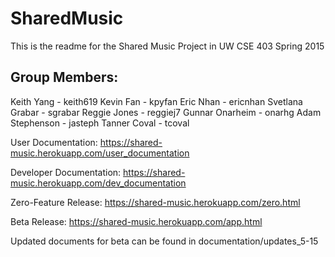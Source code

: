 # SharedMusic
This is the readme for the Shared Music Project in UW CSE 403 Spring 2015

## Group Members:
Keith Yang - keith619
Kevin Fan - kpyfan
Eric Nhan - ericnhan
Svetlana Grabar - sgrabar
Reggie Jones - reggiej7
Gunnar Onarheim - onarhg
Adam Stephenson - jasteph
Tanner Coval - tcoval

User Documentation:
https://shared-music.herokuapp.com/user_documentation

Developer Documentation:
https://shared-music.herokuapp.com/dev_documentation

Zero-Feature Release:
https://shared-music.herokuapp.com/zero.html

Beta Release:
https://shared-music.herokuapp.com/app.html

Updated documents for beta can be found in documentation/updates_5-15
